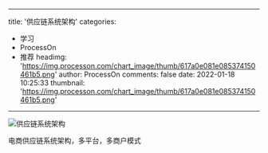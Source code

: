 
---
title: '供应链系统架构'
categories: 
 - 学习
 - ProcessOn
 - 推荐
headimg: 'https://img.processon.com/chart_image/thumb/617a0e081e085374150461b5.png'
author: ProcessOn
comments: false
date: 2022-01-18 10:25:33
thumbnail: 'https://img.processon.com/chart_image/thumb/617a0e081e085374150461b5.png'
---

<div>   
<img class="thumb" alt="供应链系统架构" src="https://img.processon.com/chart_image/thumb/617a0e081e085374150461b5.png" referrerpolicy="no-referrer">
<p>电商供应链系统架构，多平台，多商户模式</p>  
</div>
            